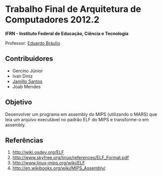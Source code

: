 Trabalho Final de Arquitetura de Computadores 2012.2
====================================================

**IFRN - Instituto Federal de Educação, Ciência e Tecnologia**

Professor: [Eduardo Bráulio](http://dietinf.ifrn.edu.br/doku.php?id=corpodocente:braulio)

Contribuidores
--------------
* Gercino Júnior
* Ivan Diniz
* [Jamillo Santos](http://github.com/jamillosantos)
* Joab Mendes

Objetivo
--------
Desenvolver um programa em assembly do MIPS (utilizando o MARS) que leia um arquivo
executável no padrão ELF do MIPS e transforme-o em assembly.

Referências
------
1. http://wiki.osdev.org/ELF
2. http://www.skyfree.org/linux/references/ELF_Format.pdf
3. http://www.linux-mips.org/wiki/ELF
4. http://en.wikibooks.org/wiki/MIPS_Assembly/
